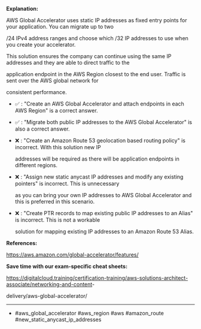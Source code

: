 **Explanation:**

AWS Global Accelerator uses static IP addresses as fixed entry points for your application. You can migrate up to two

/24 IPv4 address ranges and choose which /32 IP addresses to use when you create your accelerator.

This solution ensures the company can continue using the same IP addresses and they are able to direct traffic to the

application endpoint in the AWS Region closest to the end user. Traffic is sent over the AWS global network for

consistent performance.

- ✅ :  "Create an AWS Global Accelerator and attach endpoints in each AWS Region" is a correct answer.

- ✅ :  "Migrate both public IP addresses to the AWS Global Accelerator" is also a correct answer.

- ❌ :  "Create an Amazon Route 53 geolocation based routing policy" is incorrect. With this solution new IP

  addresses will be required as there will be application endpoints in different regions.

- ❌ :  "Assign new static anycast IP addresses and modify any existing pointers" is incorrect. This is unnecessary

  as you can bring your own IP addresses to AWS Global Accelerator and this is preferred in this scenario.

- ❌ :  "Create PTR records to map existing public IP addresses to an Alias" is incorrect. This is not a workable

  solution for mapping existing IP addresses to an Amazon Route 53 Alias.

**References:**

<https://aws.amazon.com/global-accelerator/features/>

**Save time with our exam-specific cheat sheets:**

<https://digitalcloud.training/certification-training/aws-solutions-architect-associate/networking-and-content>-

delivery/aws-global-accelerator/

----

- #aws_global_accelerator #aws_region #aws #amazon_route #new_static_anycast_ip_addresses
